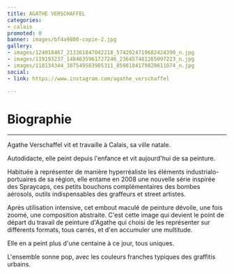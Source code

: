 ```yaml
---
title: AGATHE VERSCHAFFEL
categories:
- calais
promoted: 0
banner: images/bf4a9800-copie-2.jpg
gallery:
- images/124018467_213361847042218_5742024719682424390_n.jpg
- images/119193237_1484635961727246_236457481265097223_n.jpg
- images/118134344_307549583905311_8598184179820611074_n.jpg
social:
- link: https://www.instagram.com/agathe_verschaffel

---
```

# Biographie

***

Agathe Verschaffel vit et travaille à Calais, sa ville natale.

Autodidacte, elle peint depuis l'enfance et vit aujourd'hui de sa peinture.

Habituée à représenter de manière hyperréaliste les éléments industrialo-portuaires de sa région, elle entame en 2008 une nouvelle série inspirée des Spraycaps, ces petits bouchons complémentaires des bombes aérosols, outils indispensables des graffeurs et street artistes.

Après utilisation intensive, cet embout maculé de peinture dévoile, une fois zoomé, une composition abstraite. C'est cette image qui devient le point de départ du travail de peinture d'Agathe qui choisi de les représenter sur différents formats, tous carrés, et d'en accumuler une multitude.

Elle en a peint plus d'une centaine à ce jour, tous uniques.

L'ensemble sonne pop, avec les couleurs franches typiques des graffitis urbains.